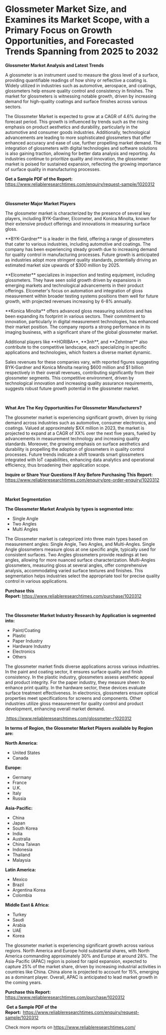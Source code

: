 <p><h1>Glossmeter Market Size, and Examines its Market Scope, with a Primary Focus on Growth Opportunities, and Forecasted Trends Spanning from 2025 to 2032</h1></p><p><strong>Glossmeter Market Analysis and Latest Trends</strong></p>
<p><p>A glossmeter is an instrument used to measure the gloss level of a surface, providing quantifiable readings of how shiny or reflective a coating is. Widely utilized in industries such as automotive, aerospace, and coatings, glossmeters help ensure quality control and consistency in finishes. The market for glossmeters is witnessing notable growth, driven by increasing demand for high-quality coatings and surface finishes across various sectors.</p><p>The Glossmeter Market is expected to grow at a CAGR of 4.6% during the forecast period. This growth is influenced by trends such as the rising emphasis on product aesthetics and durability, particularly in the automotive and consumer goods industries. Additionally, technological advancements are leading to more sophisticated glossmeters that offer enhanced accuracy and ease of use, further propelling market demand. The integration of glossmeters with digital technologies and software solutions is also gaining traction, allowing for better data analysis and reporting. As industries continue to prioritize quality and innovation, the glossmeter market is poised for sustained expansion, reflecting the growing importance of surface quality in manufacturing processes.</p></p>
<p><strong>Get a Sample PDF of the Report:&nbsp;</strong> <a href="https://www.reliableresearchtimes.com/enquiry/request-sample/1020312?utm_campaign=2222&utm_medium=2&utm_source=Github&utm_content=ia&utm_term=10042025&utm_id=glossmeter">https://www.reliableresearchtimes.com/enquiry/request-sample/1020312</a></p>
<p>&nbsp;</p>
<p><strong>Glossmeter Major Market Players</strong></p>
<p><p>The glossmeter market is characterized by the presence of several key players, including BYK-Gardner, Elcometer, and Konica Minolta, known for their extensive product offerings and innovations in measuring surface gloss.</p><p>**BYK-Gardner** is a leader in the field, offering a range of glossmeters that cater to various industries, including automotive and coatings. The company has been experiencing steady growth due to increasing demand for quality control in manufacturing processes. Future growth is anticipated as industries adopt more stringent quality standards, potentially driving an estimated market size upwards of $300 million by 2025.</p><p>**Elcometer** specializes in inspection and testing equipment, including glossmeters. They have seen solid growth driven by expansions in emerging markets and technological advancements in their product offerings. Elcometer's focus on automation and integration of gloss measurement within broader testing systems positions them well for future growth, with projected revenues increasing by 6-8% annually.</p><p>**Konica Minolta** offers advanced gloss measuring solutions and has been expanding its footprint in various sectors. Their commitment to innovation, particularly in digital measurement technologies, has enhanced their market position. The company reports a strong performance in its imaging business, with a significant share of the global glossmeter market.</p><p>Additional players like **HORIBA**, **3nh**, and **Zehntner** also contribute to the competitive landscape, each specializing in specific applications and technologies, which fosters a diverse market dynamic.</p><p>Sales revenues for these companies vary, with reported figures suggesting BYK-Gardner and Konica Minolta nearing $600 million and $1 billion respectively in their overall revenues, contributing significantly from their glossmeter segments. This competitive environment, driven by technological innovation and increasing quality assurance requirements, suggests robust future growth potential in the glossmeter market.</p></p>
<p>&nbsp;</p>
<p><strong>What Are The Key Opportunities For Glossmeter Manufacturers?</strong></p>
<p><p>The glossmeter market is experiencing significant growth, driven by rising demand across industries such as automotive, consumer electronics, and coatings. Valued at approximately $XX million in 2023, the market is projected to expand at a CAGR of XX% over the next five years, fueled by advancements in measurement technology and increasing quality standards. Moreover, the growing emphasis on surface aesthetics and durability is propelling the adoption of glossmeters in quality control processes. Future trends indicate a shift towards smart glossmeters integrated with IoT capabilities, enhancing data analytics and operational efficiency, thus broadening their application scope.</p></p>
<p><strong>Inquire or Share Your Questions If Any Before Purchasing This Report:</strong> <a href="https://www.reliableresearchtimes.com/enquiry/pre-order-enquiry/1020312?utm_campaign=2222&utm_medium=2&utm_source=Github&utm_content=ia&utm_term=10042025&utm_id=glossmeter">https://www.reliableresearchtimes.com/enquiry/pre-order-enquiry/1020312</a></p>
<p>&nbsp;</p>
<p><strong>Market Segmentation</strong></p>
<p><strong>The Glossmeter Market Analysis by types is segmented into:</strong></p>
<p><ul><li>Single Angle</li><li>Two Angles</li><li>Multi Angles</li></ul></p>
<p><p>The Glossmeter market is categorized into three main types based on measurement angles: Single Angle, Two Angles, and Multi-Angles. Single Angle glossmeters measure gloss at one specific angle, typically used for consistent surfaces. Two Angles glossmeters provide readings at two angles, allowing for more nuanced surface characterization. Multi-Angles glossmeters, measuring gloss at several angles, offer comprehensive analysis, accommodating varied surface textures and finishes. This segmentation helps industries select the appropriate tool for precise quality control in various applications.</p></p>
<p><strong>Purchase this Report:&nbsp;</strong><a href="https://www.reliableresearchtimes.com/purchase/1020312?utm_campaign=2222&utm_medium=2&utm_source=Github&utm_content=ia&utm_term=10042025&utm_id=glossmeter">https://www.reliableresearchtimes.com/purchase/1020312</a></p>
<p>&nbsp;</p>
<p><strong>The Glossmeter Market Industry Research by Application is segmented into:</strong></p>
<p><ul><li>Paint/Coating</li><li>Plastic</li><li>Paper Industry</li><li>Hardware Industry</li><li>Electronics</li><li>Others</li></ul></p>
<p><p>The glossmeter market finds diverse applications across various industries. In the paint and coating sector, it ensures surface quality and finish consistency. In the plastic industry, glossmeters assess aesthetic appeal and product integrity. For the paper industry, they measure sheen to enhance print quality. In the hardware sector, these devices evaluate surface treatment effectiveness. In electronics, glossmeters ensure optical properties meet specifications for screens and components. Other industries utilize gloss measurement for quality control and product development, enhancing overall market demand.</p></p>
<p><a href="https://www.reliableresearchtimes.com/glossmeter-r1020312?utm_campaign=2222&utm_medium=2&utm_source=Github&utm_content=ia&utm_term=10042025&utm_id=glossmeter">&nbsp;https://www.reliableresearchtimes.com/glossmeter-r1020312</a></p>
<p><strong>In terms of Region, the Glossmeter Market Players available by Region are:</strong></p>
<p>
    <p> <strong> North America: </strong>
        <ul>
            <li>United States</li>
            <li>Canada</li>
        </ul>
        </p> 
    <p> <strong> Europe: </strong>
        <ul>
            <li>Germany</li>
            <li>France</li>
            <li>U.K.</li>
            <li>Italy</li>
            <li>Russia</li>
        </ul>
        </p> 
    <p> <strong> Asia-Pacific: </strong>
        <ul>
            <li>China</li>
            <li>Japan</li>
            <li>South Korea</li>
            <li>India</li>
            <li>Australia</li>
            <li>China Taiwan</li>
            <li>Indonesia</li>
            <li>Thailand</li>
            <li>Malaysia</li>
        </ul>
        </p> 
    <p> <strong> Latin America: </strong>
        <ul>
            <li>Mexico</li>
            <li>Brazil</li>
            <li>Argentina Korea</li>
            <li>Colombia</li>
        </ul>
        </p> 
    <p> <strong> Middle East & Africa: </strong>
        <ul>
            <li>Turkey</li>
            <li>Saudi</li>
            <li>Arabia</li>
            <li>UAE</li>
            <li>Korea</li>
        </ul>
    </p>
    </p>
<p><p>The glossmeter market is experiencing significant growth across various regions. North America and Europe hold substantial shares, with North America commanding approximately 30% and Europe at around 28%. The Asia-Pacific (APAC) region is poised for rapid expansion, expected to capture 25% of the market share, driven by increasing industrial activities in countries like China. China alone is projected to account for 15%, emerging as a dominant player. Overall, APAC is anticipated to lead market growth in the coming years.</p></p>
<p><strong>Purchase this Report: </strong><a href="https://www.reliableresearchtimes.com/purchase/1020312?utm_campaign=2222&utm_medium=2&utm_source=Github&utm_content=ia&utm_term=10042025&utm_id=glossmeter">https://www.reliableresearchtimes.com/purchase/1020312</a></p>
<p>&nbsp;<strong>Get a Sample PDF of the Report:&nbsp;&nbsp;</strong><a href="https://www.reliableresearchtimes.com/enquiry/request-sample/1020312?utm_campaign=2222&utm_medium=2&utm_source=Github&utm_content=ia&utm_term=10042025&utm_id=glossmeter">https://www.reliableresearchtimes.com/enquiry/request-sample/1020312</a></p>
<p><strong></strong></p>
<p>Check more reports on <a href="https://www.reliableresearchtimes.com/?utm_campaign=2222&utm_medium=2&utm_source=Github&utm_content=ia&utm_term=10042025&utm_id=glossmeter">https://www.reliableresearchtimes.com/</a></p>